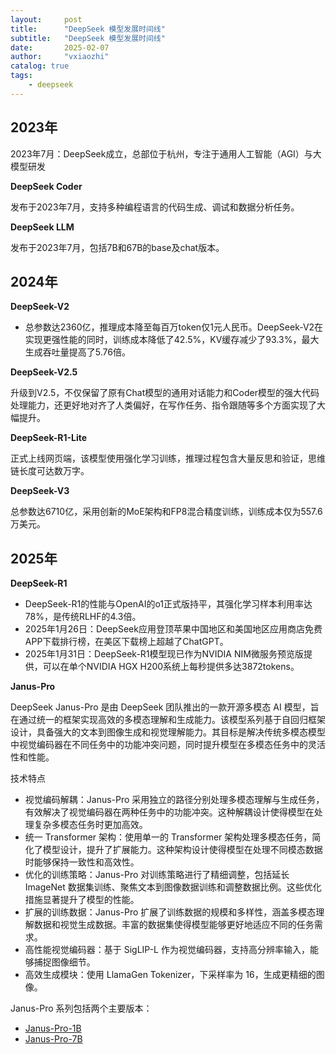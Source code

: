 ```yaml
---
layout:     post
title:      "DeepSeek 模型发展时间线"
subtitle:   "DeepSeek 模型发展时间线"
date:       2025-02-07
author:     "vxiaozhi"
catalog: true
tags:
    - deepseek
---
```


## 2023年

2023年7月：DeepSeek成立，总部位于杭州，专注于通用人工智能（AGI）与大模型研发

**DeepSeek Coder** 

发布于2023年7月，支持多种编程语言的代码生成、调试和数据分析任务。

**DeepSeek LLM** 

发布于2023年7月，包括7B和67B的base及chat版本。

## 2024年

**DeepSeek-V2**

- 总参数达2360亿，推理成本降至每百万token仅1元人民币。DeepSeek-V2在实现更强性能的同时，训练成本降低了42.5%，KV缓存减少了93.3%，最大生成吞吐量提高了5.76倍。

**DeepSeek-V2.5**

升级到V2.5，不仅保留了原有Chat模型的通用对话能力和Coder模型的强大代码处理能力，还更好地对齐了人类偏好，在写作任务、指令跟随等多个方面实现了大幅提升。

**DeepSeek-R1-Lite**

正式上线网页端，该模型使用强化学习训练，推理过程包含大量反思和验证，思维链长度可达数万字。

**DeepSeek-V3**

总参数达6710亿，采用创新的MoE架构和FP8混合精度训练，训练成本仅为557.6万美元。

## 2025年

**DeepSeek-R1** 

- DeepSeek-R1的性能与OpenAI的o1正式版持平，其强化学习样本利用率达78%，是传统RLHF的4.3倍。
- 2025年1月26日：DeepSeek应用登顶苹果中国地区和美国地区应用商店免费APP下载排行榜，在美区下载榜上超越了ChatGPT。
- 2025年1月31日：DeepSeek-R1模型现已作为NVIDIA NIM微服务预览版提供，可以在单个NVIDIA HGX H200系统上每秒提供多达3872tokens。

**Janus-Pro**

DeepSeek Janus-Pro 是由 DeepSeek 团队推出的一款开源多模态 AI 模型，旨在通过统一的框架实现高效的多模态理解和生成能力。该模型系列基于自回归框架设计，具备强大的文本到图像生成和视觉理解能力。其目标是解决传统多模态模型中视觉编码器在不同任务中的功能冲突问题，同时提升模型在多模态任务中的灵活性和性能。

技术特点

- 视觉编码解耦：Janus-Pro 采用独立的路径分别处理多模态理解与生成任务，有效解决了视觉编码器在两种任务中的功能冲突。这种解耦设计使得模型在处理复杂多模态任务时更加高效。
- 统一 Transformer 架构：使用单一的 Transformer 架构处理多模态任务，简化了模型设计，提升了扩展能力。这种架构设计使得模型在处理不同模态数据时能够保持一致性和高效性。
- 优化的训练策略：Janus-Pro 对训练策略进行了精细调整，包括延长 ImageNet 数据集训练、聚焦文本到图像数据训练和调整数据比例。这些优化措施显著提升了模型的性能。
- 扩展的训练数据：Janus-Pro 扩展了训练数据的规模和多样性，涵盖多模态理解数据和视觉生成数据。丰富的数据集使得模型能够更好地适应不同的任务需求。
- 高性能视觉编码器：基于 SigLIP-L 作为视觉编码器，支持高分辨率输入，能够捕捉图像细节。
- 高效生成模块：使用 LlamaGen Tokenizer，下采样率为 16，生成更精细的图像。

Janus-Pro 系列包括两个主要版本：

- [Janus-Pro-1B](https://huggingface.co/deepseek-ai/Janus-Pro-1B)
- [Janus-Pro-7B](https://huggingface.co/deepseek-ai/Janus-Pro-7B)

